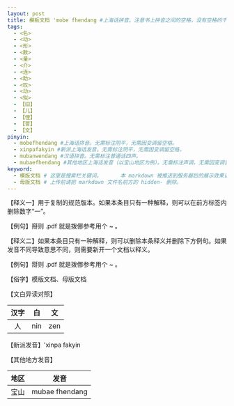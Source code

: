 ```yaml
---
layout: post
title: 模板文档 'mobe fhendang #上海话拼音。注意书上拼音之间的空格，没有空格的千万不要空格，该空的地方一定要空格。注意每个气口前是否存在单引号（'），如果有单引号一定要在英文状态下输入。
tags:
  - <名>
  - <动>
  - <形>
  - <数>
  - <量>
  - <介>
  - <连>
  - <助>
  - <叹>
  - <动>
  - <拟>
  - 【旧】
  - 【儿】
  - 【俚】
  - 【詈】
  - 【文】
pinyin: 
  - mobefhendang #上海话拼音。无需标注阴平，无需因变调留空格。 
  - xinpafakyin #新派上海话发音。无需标注阴平，无需因变调留空格。
  - mubanwendang #汉语拼音。无需标注普通话四声。
  - mubaefhendang #其他地区上海话发音（以宝山地区为例）。无需标注声调，无需因变调留空格。
keyword: 
  - 模版文档 # 这里是搜索栏关键词。      本 markdown 被推送到服务器后的展示效果请访问：https://www.hanjunhui.com/shanghainese/qt/mobe-fhendang.html
  - 母版文档 # 上传前请把 markdown 文件名前方的 hidden- 删除。
---
```


【释义一】用于复制的规范版本。如果本条目只有一种解释，则可以在前方标签内删除数字“一”。                                

【例句】搿则 .pdf 就是拨㑚参考用个 ~ 。                          
                      
【释义二】如果本条目只有一种解释，则可以删除本条释义并删除下方例句。如果发音不同导致意思不同，则需要新开一个文档以释义。                              

【例句】搿则 .pdf 就是拨㑚参考用个 ~ 。                          

【俗字】模版文档、母版文档

【文白异读对照】                

| 汉字 | 白 | 文 |        
| :---: | :---: | :---: |           
| 人 | nin | zen |              

【新派发音】\'xinpa fakyin

【其他地方发音】          

| 地区 | 发音 |               
| :---: | :---: |         
| 宝山 | mubae fhendang |              